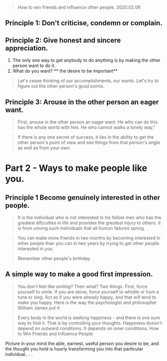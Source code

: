 >How to win friends and influence other people.
> 2020.02.06

## Principle 1: Don't criticise, condemn or complain.

## Principle 2: Give honest and sincere appreciation.
1. The only one way to get anybody to do anything is by making the other person want to do it.
2. What do you want? ** the desire to be important**
> Let's cease thinking of our accomplishments, our wants. Let's try to figure out the other person's good points.


## Principle 3: Arouse in the other person an eager want.

>First, arouse in the other person an eager want. He who can do this has the whole world with him. He who cannot walks a lonely way."


> If there is any one secret of success, it lies in the ability to get the other person's point of view and see things from that person's angle as well as from your own.



# Part 2 - Ways to make people like you.

## Principle 1 Become genuinely interested in other people.
>It is the individual who is not interested in his fellow men who has the greatest difjculties in life and provides the greutest injury to others. It is from umong such individuals that all humun failures spring.

>You can make more friends in two months by becoming interested in other people than you can in two years by trying to get other people interested in you.

> Remember other people's birthday.

## A simple way to make a good first impression.

>You don't feel like smiling? Then what? Two things. First, force yourself to smile. If you are alone, force yourself to whistle or hum a tune or sing. Act as if you were already happy, and that will tend to make you happy. Here is the way the psychologist and philosopher William James put it:

>Every body in the world is seeking happiness - and there is one sure way to find it. That is by controlling your thoughts. Happiness doesn't depend on outward conditions. It depends on inner conditions.
How to Win Friends and Influence People

Picture in your mind the able, earnest, useful person you desire to be, and the thought you hold is hourly transforming you into that particular individual.. . .
<!--stackedit_data:
eyJoaXN0b3J5IjpbMTY2ODY0MjkyMCwyMjgyNDk3OCwxMTkyMz
M1NDUyLDE2MDIxMDM1MDAsLTg1MTQyOTg2OCwtMTA1MDY2NDQ5
MywxNDI3NTk4ODk2LC0xMzIxNDU1MzE4LC0yMDYzODQzMTYzLC
0xODQyOTY3ODU1LDEyNTg2ODUwODNdfQ==
-->